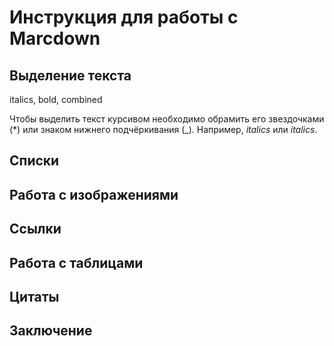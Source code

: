 # Инструкция для работы с Marcdown

## Выделение текста
italics, bold, combined

Чтобы выделить текст курсивом необходимо обрамить его звездочками (*) или знаком нижнего подчёркивания (_). Например, *italics* или _italics_.

## Списки

## Работа с изображениями


## Ссылки


## Работа с таблицами

## Цитаты 

## Заключение